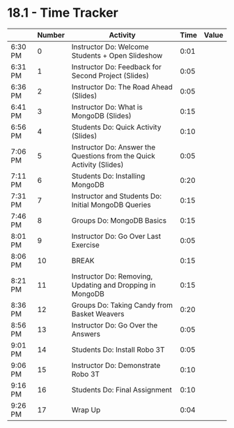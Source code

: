 # 18.1 - Time Tracker

|         | Number | Activity                                                             | Time | Value |
| ------- | ------ | -------------------------------------------------------------------- | ---- | ----- |
| 6:30 PM | 0      | Instructor Do: Welcome Students + Open Slideshow                     | 0:01 |       |
| 6:31 PM | 1      | Instructor Do: Feedback for Second Project (Slides)                  | 0:05 |       |
| 6:36 PM | 2      | Instructor Do: The Road Ahead (Slides)                               | 0:05 |       |
| 6:41 PM | 3      | Instructor Do: What is MongoDB (Slides)                              | 0:15 |       |
| 6:56 PM | 4      | Students Do: Quick Activity (Slides)                                 | 0:10 |       |
| 7:06 PM | 5      | Instructor Do: Answer the Questions from the Quick Activity (Slides) | 0:05 |       |
| 7:11 PM | 6      | Students Do: Installing MongoDB                                      | 0:20 |       |
| 7:31 PM | 7      | Instructor and Students Do: Initial MongoDB Queries                  | 0:15 |       |
| 7:46 PM | 8      | Groups Do: MongoDB Basics                                            | 0:15 |       |
| 8:01 PM | 9      | Instructor Do: Go Over Last Exercise                                 | 0:05 |       |
| 8:06 PM | 10     | BREAK                                                                | 0:15 |       |
| 8:21 PM | 11     | Instructor Do: Removing, Updating and Dropping in MongoDB            | 0:15 |       |
| 8:36 PM | 12     | Groups Do: Taking Candy from Basket Weavers                          | 0:20 |       |
| 8:56 PM | 13     | Instructor Do: Go Over the Answers                                   | 0:05 |       |
| 9:01 PM | 14     | Students Do: Install Robo 3T                                         | 0:05 |       |
| 9:06 PM | 15     | Instructor Do: Demonstrate Robo 3T                                   | 0:10 |       |
| 9:16 PM | 16     | Students Do: Final Assignment                                        | 0:10 |       |
| 9:26 PM | 17     | Wrap Up                                                              | 0:04 |       |
